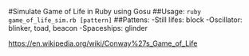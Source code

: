 #Simulate Game of Life in Ruby using Gosu
##Usage:
`ruby game_of_life_sim.rb [pattern]`
##Pattens:
-Still lifes: block
-Oscillator:  blinker, toad, beacon
-Spaceships:  glinder

https://en.wikipedia.org/wiki/Conway%27s_Game_of_Life
